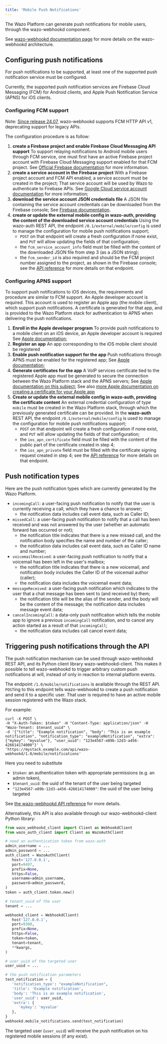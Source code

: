 ```yaml
---
title: 'Mobile Push Notifications'
---
```


The Wazo Platform can generate push notifications for mobile users, through the wazo-webhookd
component.

See [wazo-webhookd documentation page](/uc-doc/system/wazo-webhookd) for more details on the
wazo-webhookd architecture.

## Configuring push notifications

For push notifications to be supported, at least one of the supported push notification service must
be configured.

Currently, the supported push notification services are Firebase Cloud Messaging (FCM) for Android
clients, and Apple Push Notification Service (APNS) for iOS clients.

### Configuring FCM support

Note: [Since release 24.07](/uc-doc/upgrade/upgrade_notes#24-07), wazo-webhookd supports FCM HTTP
API v1, deprecating support for legacy APIs.

The configuration procedure is as follow:

1. **create a Firebase project and enable Firebase Cloud Messaging API support**
   To support relaying notifications to Android mobile users through FCM service, one must first
   have an active Firebase project account with Firebase Cloud Messaging support enabled for that
   FCM project.
   See [Official Firebase documentation](https://firebase.google.com/docs/web/setup/#create-project)
   for more information.
2. **create a service account in the Firebase project**
   With a Firebase project account and FCM API enabled, a service account must be created in the
   project; That service account will be used by Wazo to authenticate to Firebase APIs.
   See
   [Google Cloud service account documentation](https://cloud.google.com/iam/docs/service-accounts-create?hl=en)
   for more information;
3. **download the service account JSON credentials file** A JSON file containing the service account
   credentials can be downloaded from the Firebase console;
   See
   [Firebase documentation](https://firebase.google.com/docs/admin/setup#initialize_the_sdk_in_non-google_environments).
4. **create or update the external mobile config in wazo-auth, providing the content of the
   downloaded service account credentials**
   Using the wazo-auth REST API, the endpoint `/0.1/external/mobile/config` is used to manage the
   configuration for mobile push notifications support;
   - `POST` on that endpoint will create a fresh configuration if none exist, and `PUT` will allow
     updating the fields of that configuration;
   - the `fcm_service_account_info` field must be filled with the content of the downloaded JSON
     file from step 3 (as a JSON string);
   - the `fcm_sender_id` is also required and should be the FCM project number assigned to the
     project, as shown in the Firebase console;
     see the
     [API reference](/documentation/api/authentication.html#tag/external/paths/~1external~1%7Bauth_type%7D~1config/post)
     for more details on that endpoint.

### Configuring APNS support

To support push notifications to iOS devices, the requirements and procedure are similar to FCM
support. An Apple developer account is required.
This account is used to register an Apple app (the mobile client), which support push
notifications.
A certificate is generated for that app, and is provided to the Wazo Platform stack for
authentication to APNS when delivering the push notifications.

1. **Enroll in the Apple developer program**
   To provide push notifications to a mobile client on an iOS device, an Apple developer account is
   required See
   [Apple documentation](https://developer.apple.com/support/app-account/#organization);
2. **Register an app**
   An app corresponding to the iOS mobile client should be registered
3. **Enable push notification support for the app**
   Push notifications through APNS must be enabled for the registered app; See
   [Apple documentation](https://developer.apple.com/documentation/usernotifications/registering-your-app-with-apns);
4. **Generate certificates for the app**
   A VoIP services certificate tied to the registered Apple app must be generated to secure the
   connection between the Wazo Platform stack and the APNS servers;
   See
   [Apple documentation on this subject](https://developer.apple.com/documentation/usernotifications/establishing-a-certificate-based-connection-to-apns);
   See also
   [more Apple documentation on creating a certificate for your Apple app](https://developer.apple.com/help/account/create-certificates/create-voip-services-certificates)
5. **Create or update the external mobile config in wazo-auth, providing the certificate content**
   An external credential configuration of type `mobile` must be created in the Wazo Platform stack,
   through which the previously generated certificate can be provided.
   In the **wazo-auth** REST API, the endpoint `/0.1/external/mobile/config` is used to manage the
   configuration for mobile push notifications support;
   - `POST` on that endpoint will create a fresh configuration if none exist, and `PUT` will allow
     updating the fields of that configuration;
   - the `ios_apn_certificate` field must be filled with the content of the public part of the
     certificate created in step 4;
   - the `ios_apn_private` field must be filled with the certificate signing request created in step
     4;
     see the
     [API reference](/documentation/api/authentication.html#tag/external/paths/~1external~1%7Bauth_type%7D~1config/post)
     for more details on that endpoint.

## Push notification types

Here are the push notification types which are currently generated by the Wazo Platform.

- `incomingCall`: a user-facing push notification to notify that the user is currently receiving a
  call, which they have a chance to answer;
  - the notification data includes call event data, such as Caller ID;
- `missedCall`: a user-facing push notification to notify that a call has been received and was not
  answered by the user (whether an automatic forward has occurred or not);
  - the notification title indicates that there is a new missed call, and the notification body
    specifies the name and number of the caller;
  - the notification data includes call event data, such as Caller ID name and number;
- `voicemailReceived`: a user-facing push notification to notify that a voicemail has been left in
  the user's mailbox;
  - the notification title indicates that there is a new voicemail, and notification body includes
    the Caller ID of the voicemail author (caller);
  - the notification data includes the voicemail event data;
- `messageReceived`: a user-facing push notification which indicates to the user that a chat message
  has been sent to (and received by) them;
  - the notification title will be the alias of the sender, and the body will be the content of the
    message; the notification data includes message event data;
- `cancelIncomingCall`: a data-only push notification which tells the mobile app to ignore a
  previous `incomingCall` notification, and to cancel any action started as a result of that
  `incomingCall`;
  - the notification data includes call cancel event data;

## Triggering push notifications through the API

The push notification mechanism can be used through wazo-webhookd REST API, and its Python client
library wazo-webhookd-client. This makes it possible to tell wazo-webhookd to trigger arbitrary
custom push notifications at will, instead of only in reaction to internal platform events.

The endpoint `/1.0/mobile/notifications` is available through the REST API. `POST`ing to this
endpoint tells wazo-webhookd to create a push notification and send it to a specific user. That user
is required to have an active mobile session registered with the Wazo stack.

For example:

```shell
curl -X POST \
-H "X-Auth-Token: $token" -H "Content-Type: application/json" -H "Wazo-Tenant: $tenant_uuid" \
-d '{"title": "Example notification", "body": "This is an example notification", "notification_type": "exampleNotification", "extra": {"mykey": "myvalue"}, "user_uuid": "123e4567-e89b-12d3-a456-426614174000"}' \
'https://mystack.example.com/api/wazo-webhookd/1.0/mobile/notifications'
```

Here you need to substitute

- `$token`: an authentication token with appropriate permissions (e.g. an admin token),
- `$tenant_uuid`: the uuid of the tenant of the user being targeted
- `"123e4567-e89b-12d3-a456-426614174000"`: the uuid of the user being targeted

See [the wazo-webhookd API reference](/documentation/api/webhook.html#tag/notifications) for more
details.

Alternatively, this API is also available through our wazo-webhookd-client Python library:

```Python
from wazo_webhookd_client import Client as WebhookdClient
from wazo_auth_client import Client as WazoAuthClient

# need an authentication token from wazo-auth
admin_username = ...
admin_password = ...
auth_client = WazoAuthClient(
   host='127.0.0.1',
   port=9497,
   prefix=None,
   https=False,
   username=admin_username,
   password=admin_password,
)
token = auth_client.token.new()

# tenant_uuid of the user
tenant = ...

webhookd_client = WebhookdClient(
   host'127.0.0.1',
   port=9300,
   prefix=None,
   https=False,
   token=token,
   tenant=tenant,
   **kwargs,
)

# user_uuid of the targeted user
user_uuid = ...

# the push notification parameters
test_notification = {
   'notification_type': "exampleNotification",
   'title': 'Example notification',
   'body': 'This is an example notification',
   'user_uuid': user_uuid,
   'extra': {
      'mykey': 'myvalue'
   },
}
webhookd.mobile_notifications.send(test_notification)
```

The targeted user (`user_uuid`) will receive the push notification on his registered mobile sessions
(if any exist).

